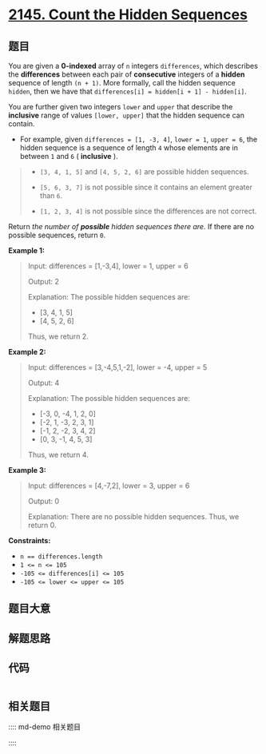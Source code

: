 # [2145. Count the Hidden Sequences](https://leetcode.com/problems/count-the-hidden-sequences)

## 题目

You are given a **0-indexed** array of `n` integers `differences`, which
describes the **differences** between each pair of **consecutive** integers of
a **hidden** sequence of length `(n + 1)`. More formally, call the hidden
sequence `hidden`, then we have that `differences[i] = hidden[i + 1] -
hidden[i]`.

You are further given two integers `lower` and `upper` that describe the
**inclusive** range of values `[lower, upper]` that the hidden sequence can
contain.

  * For example, given `differences = [1, -3, 4]`, `lower = 1`, `upper = 6`, the hidden sequence is a sequence of length `4` whose elements are in between `1` and `6` ( **inclusive** ). 
> 
> * `[3, 4, 1, 5]` and `[4, 5, 2, 6]` are possible hidden sequences.
> 
> * `[5, 6, 3, 7]` is not possible since it contains an element greater than `6`.
> 
> * `[1, 2, 3, 4]` is not possible since the differences are not correct.

Return _the number of **possible** hidden sequences there are._ If there are
no possible sequences, return `0`.



**Example 1:**

> Input: differences = [1,-3,4], lower = 1, upper = 6
> 
> Output: 2
> 
> Explanation: The possible hidden sequences are:
> - [3, 4, 1, 5]
> - [4, 5, 2, 6]
> 
> Thus, we return 2.

**Example 2:**

> Input: differences = [3,-4,5,1,-2], lower = -4, upper = 5
> 
> Output: 4
> 
> Explanation: The possible hidden sequences are:
> - [-3, 0, -4, 1, 2, 0]
> - [-2, 1, -3, 2, 3, 1]
> - [-1, 2, -2, 3, 4, 2]
> - [0, 3, -1, 4, 5, 3]
> 
> Thus, we return 4.

**Example 3:**

> Input: differences = [4,-7,2], lower = 3, upper = 6
> 
> Output: 0
> 
> Explanation: There are no possible hidden sequences. Thus, we return 0.

**Constraints:**

  * `n == differences.length`
  * `1 <= n <= 105`
  * `-105 <= differences[i] <= 105`
  * `-105 <= lower <= upper <= 105`


## 题目大意

## 解题思路

## 代码

```javascript

```

## 相关题目

:::: md-demo 相关题目

::::
